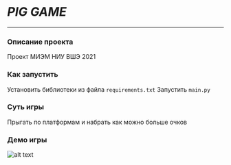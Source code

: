 # ___PIG GAME___
***
### Описание проекта
Проект МИЭМ НИУ ВШЭ 2021

### Как запустить
Установить библиотеки из файла ```requirements.txt```
Запустить ```main.py```

### Суть игры
Прыгать по платформам и набрать как можно больше очков

### Демо игры
![alt text](https://github.com/fcnby/Pig_jump/blob/161e3e89b65d2dd896291318eac76eae0e00b79d/Resource/demo.gif)
